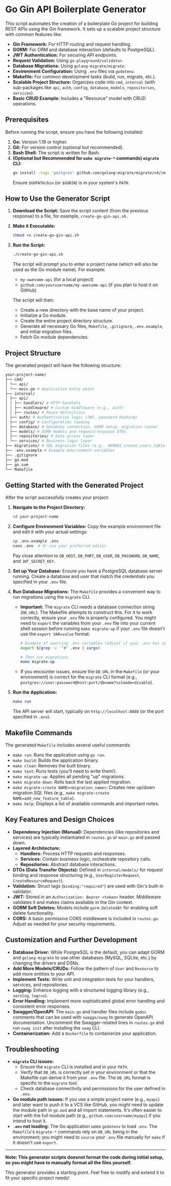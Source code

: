 # Go Gin API Boilerplate Generator

This script automates the creation of a boilerplate Go project for building REST APIs using the Gin framework. It sets up a scalable project structure with common features like:

*   **Gin Framework:** For HTTP routing and request handling.
*   **GORM:** For ORM and database interaction (defaults to PostgreSQL).
*   **JWT Authentication:** For securing API endpoints.
*   **Request Validation:** Using `go-playground/validator`.
*   **Database Migrations:** Using `golang-migrate/migrate`.
*   **Environment Configuration:** Using `.env` files via `godotenv`.
*   **Makefile:** For common development tasks (build, run, migrate, etc.).
*   **Scalable Project Structure:** Organizes code into `cmd`, `internal` (with sub-packages like `api`, `auth`, `config`, `database`, `models`, `repositories`, `services`).
*   **Basic CRUD Example:** Includes a "Resource" model with CRUD operations.

## Prerequisites

Before running the script, ensure you have the following installed:

1.  **Go:** Version 1.18 or higher.
2.  **Git:** For version control (optional but recommended).
3.  **Bash Shell:** The script is written for Bash.
4.  **(Optional but Recommended for `make migrate-*` commands) `migrate` CLI:**
    ```bash
    go install -tags 'postgres' github.com/golang-migrate/migrate/v4/cmd/migrate@latest
    ```
    Ensure `$GOPATH/bin` (or `$GOBIN`) is in your system's `PATH`.

## How to Use the Generator Script

1.  **Download the Script:**
    Save the script content (from the previous response) to a file, for example, `create-go-gin-api.sh`.

2.  **Make it Executable:**
    ```bash
    chmod +x create-go-gin-api.sh
    ```

3.  **Run the Script:**
    ```bash
    ./create-go-gin-api.sh
    ```
    The script will prompt you to enter a project name (which will also be used as the Go module name). For example:
    *   `my-awesome-api` (for a local project)
    *   `github.com/yourusername/my-awesome-api` (if you plan to host it on GitHub)

    The script will then:
    *   Create a new directory with the base name of your project.
    *   Initialize a Go module.
    *   Create the entire project directory structure.
    *   Generate all necessary Go files, `Makefile`, `.gitignore`, `.env.example`, and initial migration files.
    *   Fetch Go module dependencies.

## Project Structure

The generated project will have the following structure:
```bash
your-project-name/
├── cmd/
│ └── api/
│ └── main.go # Application entry point
├── internal/
│ ├── api/
│ │ ├── handlers/ # HTTP handlers
│ │ ├── middleware/ # Custom middleware (e.g., auth)
│ │ ├── routes/ # Route definitions
│ ├── auth/ # Authentication logic (JWT, password hashing)
│ ├── config/ # Configuration loading
│ ├── database/ # Database connection, GORM setup, migration runner
│ ├── models/ # GORM models and request/response DTOs
│ ├── repositories/ # Data access layer
│ └── services/ # Business logic layer
├── migrations/ # SQL migration files (e.g., 000001_create_users_table.up.sql)
├── .env.example # Example environment variables
├── .gitignore
├── go.mod
├── go.sum
└── Makefile
```

## Getting Started with the Generated Project

After the script successfully creates your project:

1.  **Navigate to the Project Directory:**
    ```bash
    cd your-project-name
    ```

2.  **Configure Environment Variables:**
    Copy the example environment file and edit it with your actual settings:
    ```bash
    cp .env.example .env
    nano .env  # Or use your preferred editor
    ```
    Pay close attention to `DB_HOST`, `DB_PORT`, `DB_USER`, `DB_PASSWORD`, `DB_NAME`, and `JWT_SECRET_KEY`.

3.  **Set up Your Database:**
    Ensure you have a PostgreSQL database server running. Create a database and user that match the credentials you specified in your `.env` file.

4.  **Run Database Migrations:**
    The `Makefile` provides a convenient way to run migrations using the `migrate` CLI.
    *   **Important:** The `migrate` CLI needs a database connection string (`DB_URL`). The Makefile attempts to construct this. For it to work correctly, ensure your `.env` file is properly configured. You might need to `export` the variables from your `.env` file into your current shell session before running `make migrate-up` if your `.env` file doesn't use the `export VAR=value` format:
        ```bash
        # Example of sourcing .env variables (adjust if your .env has comments or empty lines)
        export $(grep -v '^#' .env | xargs)

        # Then run migrations
        make migrate-up
        ```
    *   If you encounter issues, ensure the `DB_URL` in the `Makefile` (or your environment) is correct for the `migrate` CLI format (e.g., `postgres://user:password@host:port/dbname?sslmode=disable`).

5.  **Run the Application:**
    ```bash
    make run
    ```
    The API server will start, typically on `http://localhost:8080` (or the port specified in `.env`).

## Makefile Commands

The generated `Makefile` includes several useful commands:

*   `make run`: Runs the application using `go run`.
*   `make build`: Builds the application binary.
*   `make clean`: Removes the built binary.
*   `make test`: Runs tests (you'll need to write them!).
*   `make migrate-up`: Applies all pending "up" migrations.
*   `make migrate-down`: Rolls back the last applied migration.
*   `make migrate-create NAME=<migration_name>`: Creates new up/down migration SQL files (e.g., `make migrate-create NAME=add_new_feature_table`).
*   `make help`: Displays a list of available commands and important notes.

## Key Features and Design Choices

*   **Dependency Injection (Manual):** Dependencies (like repositories and services) are typically instantiated in `routes.go` or `main.go` and passed down.
*   **Layered Architecture:**
    *   **Handlers:** Process HTTP requests and responses.
    *   **Services:** Contain business logic, orchestrate repository calls.
    *   **Repositories:** Abstract database interactions.
*   **DTOs (Data Transfer Objects):** Defined in `internal/models/` for request binding and response structuring (e.g., `UserRegisterRequest`, `CreateResourceRequest`).
*   **Validation:** Struct tags (`binding:"required"`) are used with Gin's built-in validator.
*   **JWT:** Stored in an `Authorization: Bearer <token>` header. Middleware validates it and makes claims available in the Gin context.
*   **GORM Soft Deletes:** Models include `gorm.DeletedAt` for enabling soft delete functionality.
*   **CORS:** A basic permissive CORS middleware is included in `routes.go`. Adjust as needed for your security requirements.

## Customization and Further Development

*   **Database Driver:** While PostgreSQL is the default, you can adapt GORM and `golang-migrate` to use other databases (MySQL, SQLite, etc.) by changing the drivers and DSNs.
*   **Add More Models/CRUDs:** Follow the pattern of `User` and `Resource` to add more entities to your API.
*   **Implement Tests:** Write unit and integration tests for your handlers, services, and repositories.
*   **Logging:** Enhance logging with a structured logging library (e.g., `zerolog`, `logrus`).
*   **Error Handling:** Implement more sophisticated global error handling and consistent error responses.
*   **Swagger/OpenAPI:** The `main.go` and handler files include `godoc` comments that can be used with `swaggo/swag` to generate OpenAPI documentation. Uncomment the Swagger-related lines in `routes.go` and run `swag init` after installing the `swag` CLI.
*   **Containerization:** Add a `Dockerfile` to containerize your application.

## Troubleshooting

*   **`migrate` CLI issues:**
    *   Ensure the `migrate` CLI is installed and in your `PATH`.
    *   Verify that `DB_URL` is correctly set in your environment or that the Makefile can derive it from your `.env` file. The `DB_URL` format is specific to the `migrate` tool.
    *   Check database connectivity and permissions for the user defined in `.env`.
*   **Go module path issues:** If you use a simple project name (e.g., `myapi`) and later want to push it to a VCS like GitHub, you might need to update the module path in `go.mod` and all import statements. It's often easier to start with the full module path (e.g., `github.com/username/myapi`) if you intend to host it.
*   **`.env` not loading:** The Go application uses `godotenv` to load `.env`. The `Makefile`'s `migrate-*` commands rely on `DB_URL` being in the environment; you might need to `source` your `.env` file manually for `make` if it doesn't use `export`.

---

**Note: This generator scripts doesnot format the code during initial setup, so you might have to manually format all the files yourself.**

This generator provides a starting point. Feel free to modify and extend it to fit your specific project needs!